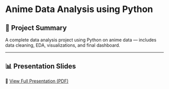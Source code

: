 # Anime Data Analysis using Python
## 🎯 Project Summary
A complete data analysis project using Python on anime data — includes data cleaning, EDA, visualizations, and final dashboard.

---

## 📊 Presentation Slides
📄 [View Full Presentation (PDF)]([./YourPresentationFile.pdf](https://github.com/HagerSalahRamadan/Anime-Data-Analysis-using-Python/blob/main/Anime%20Data%20Analysis%20using%20Python.pdf))
